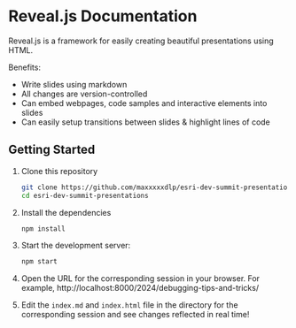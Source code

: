 # Reveal.js Documentation

Reveal.js is a framework for easily creating beautiful presentations using HTML.

Benefits:

- Write slides using markdown
- All changes are version-controlled
- Can embed webpages, code samples and interactive elements into slides
- Can easily setup transitions between slides & highlight lines of code

## Getting Started

1. Clone this repository

   ```sh
   git clone https://github.com/maxxxxxdlp/esri-dev-summit-presentations/
   cd esri-dev-summit-presentations
   ```

2. Install the dependencies

   ```sh
   npm install
   ```

3. Start the development server:

   ```sh
   npm start
   ```

4. Open the URL for the corresponding session in your browser. For example,
   http://localhost:8000/2024/debugging-tips-and-tricks/

5. Edit the `index.md` and `index.html` file in the directory for the
   corresponding session and see changes reflected in real time!
